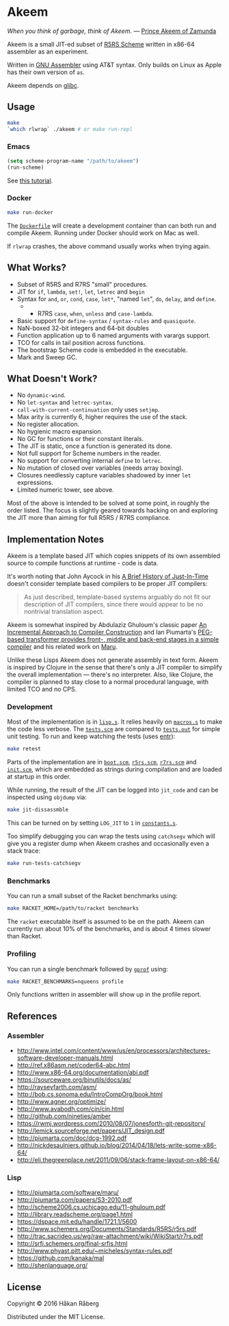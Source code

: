 # Akeem

*When you think of garbage, think of Akeem.* —
[Prince Akeem of Zamunda](http://www.imdb.com/title/tt0094898/)

Akeem is a small JIT-ed subset of
[R5RS Scheme](http://www.schemers.org/Documents/Standards/R5RS/)
written in x86-64 assembler as an experiment.

Written in [GNU Assembler](https://sourceware.org/binutils/docs/as/)
using AT&T syntax. Only builds on Linux as Apple has their own version
of `as`.

Akeem depends on
[glibc](https://www.gnu.org/software/libc/manual/html_mono/libc.html).


## Usage

``` bash
make
`which rlwrap` ./akeem # or make run-repl
```

### Emacs

``` el
(setq scheme-program-name "/path/to/akeem")
(run-scheme)
```

See [this tutorial](http://community.schemewiki.org/?emacs-tutorial).

### Docker

``` bash
make run-docker
```

The
[`Dockerfile`](https://github.com/hraberg/akeem/blob/master/Dockerfile)
will create a development container than can both run and compile
Akeem. Running under Docker should work on Mac as well.

If `rlwrap` crashes, the above command usually works when
trying again.


## What Works?

* Subset of R5RS and R7RS "small" procedures.
* JIT for `if`, `lambda`, `set!`, `let`, `letrec` and `begin`
* Syntax for `and`, `or`, `cond`, `case`, `let*`, "named `let`", `do`,
  `delay`, and `define`.
  * + R7RS `case`, `when`, `unless` and `case-lambda`.
* Basic support for `define-syntax` / `syntax-rules` and `quasiquote`.
* NaN-boxed 32-bit integers and 64-bit doubles
* Function application up to 6 named arguments with varargs support.
* TCO for calls in tail position across functions.
* The bootstrap Scheme code is embedded in the executable.
* Mark and Sweep GC.


## What Doesn't Work?

* No `dynamic-wind`.
* No `let-syntax` and `letrec-syntax`.
* `call-with-current-continuation` only uses `setjmp`.
* Max arity is currently 6, higher requires the use of the stack.
* No register allocation.
* No hygienic macro expansion.
* No GC for functions or their constant literals.
* The JIT is static, once a function is generated its done.
* Not full support for Scheme numbers in the reader.
* No support for converting internal `define` to `letrec`.
* No mutation of closed over variables (needs array boxing).
* Closures needlessly capture variables shadowed by inner `let`
  expressions.
* Limited numeric tower, see above.

Most of the above is intended to be solved at some point, in roughly
the order listed. The focus is slightly geared towards hacking on and
exploring the JIT more than aiming for full R5RS / R7RS compliance.


## Implementation Notes

Akeem is a template based JIT which copies snippets of its own
assembled source to compile functions at runtime - code is data.

It's worth noting that John Aycock in his
[A Brief History of Just-In-Time](http://citeseerx.ist.psu.edu/viewdoc/download?doi=10.1.1.97.3985&rep=rep1&type=pdf)
doesn't consider template based compilers to be proper JIT compilers:

> As just described, template-based systems arguably do not fit our
> description of JIT compilers, since there would appear to be no
> nontrivial translation aspect.

Akeem is somewhat inspired by Abdulaziz Ghuloum's classic paper
[An Incremental Approach to Compiler Construction](http://scheme2006.cs.uchicago.edu/11-ghuloum.pdf)
and Ian Piumarta's
[PEG-based transformer provides front-, middle and back-end stages in a simple compiler](http://www.vpri.org/pdf/tr2010003_PEG.pdf)
and his related work on [Maru](http://piumarta.com/software/maru/).

Unlike these Lisps Akeem does not generate assembly in text
form. Akeem is inspired by Clojure in the sense that there's only a
JIT compiler to simplify the overall implementation — there's no
interpreter. Also, like Clojure, the compiler is planned to stay close
to a normal procedural language, with limited TCO and no CPS.

### Development

Most of the implementation is in
[`lisp.s`](https://github.com/hraberg/akeem/blob/master/lisp.s). It
relies heavily on
[`macros.s`](https://github.com/hraberg/akeem/blob/master/macros.s) to
make the code less verbose. The
[`tests.scm`](https://github.com/hraberg/akeem/blob/master/tests.scm)
are compared to
[`tests.out`](https://github.com/hraberg/akeem/blob/master/tests.out)
for simple unit testing. To run and keep watching the tests (uses
[entr](http://entrproject.org/)):

``` bash
make retest
```

Parts of the implementation are in
[`boot.scm`](https://github.com/hraberg/akeem/blob/master/boot.scm),
[`r5rs.scm`](https://github.com/hraberg/akeem/blob/master/r5rs.scm),
[`r7rs.scm`](https://github.com/hraberg/akeem/blob/master/r7rs.scm)
and
[`init.scm`](https://github.com/hraberg/akeem/blob/master/init.scm),
which are embedded as strings during compilation and are loaded at
startup in this order.

While running, the result of the JIT can be logged into `jit_code` and
can be inspected using `objdump` via:

``` bash
make jit-dissassmble
```
This can be turned on by setting `LOG_JIT` to `1` in
[`constants.s`](https://github.com/hraberg/akeem/blob/master/constants.s).

Too simplify debugging you can wrap the tests using `catchsegv` which
will give you a register dump when Akeem crashes and occasionally even
a stack trace:

``` bash
make run-tests-catchsegv
```

### Benchmarks

You can run a small subset of the Racket benchmarks using:

``` bash
make RACKET_HOME=/path/to/racket benchmarks
```

The `racket` executable itself is assumed to be on the path. Akeem can
currently run about 10% of the benchmarks, and is about 4 times slower
than Racket.

### Profiling

You can run a single benchmark followed by
[`gprof`](https://sourceware.org/binutils/docs/gprof/) using:

``` bash
make RACKET_BENCHMARKS=nqueens profile
```

Only functions written in assembler will show up in the profile
report.


## References

### Assembler

* http://www.intel.com/content/www/us/en/processors/architectures-software-developer-manuals.html
* http://ref.x86asm.net/coder64-abc.html
* http://www.x86-64.org/documentation/abi.pdf
* https://sourceware.org/binutils/docs/as/
* http://rayseyfarth.com/asm/
* http://bob.cs.sonoma.edu/IntroCompOrg/book.html
* http://www.agner.org/optimize/
* http://www.avabodh.com/cin/cin.html
* http://github.com/nineties/amber
* https://rwmj.wordpress.com/2010/08/07/jonesforth-git-repository/
* http://lemick.sourceforge.net/papers/JIT_design.pdf
* http://piumarta.com/doc/dcg-1992.pdf
* http://nickdesaulniers.github.io/blog/2014/04/18/lets-write-some-x86-64/
* http://eli.thegreenplace.net/2011/09/06/stack-frame-layout-on-x86-64/

### Lisp

* http://piumarta.com/software/maru/
* http://piumarta.com/papers/S3-2010.pdf
* http://scheme2006.cs.uchicago.edu/11-ghuloum.pdf
* http://library.readscheme.org/page1.html
* https://dspace.mit.edu/handle/1721.1/5600
* http://www.schemers.org/Documents/Standards/R5RS/r5rs.pdf
* http://trac.sacrideo.us/wg/raw-attachment/wiki/WikiStart/r7rs.pdf
* http://srfi.schemers.org/final-srfis.html
* http://www.phyast.pitt.edu/~micheles/syntax-rules.pdf
* https://github.com/kanaka/mal
* http://shenlanguage.org/


## License

Copyright © 2016 Håkan Råberg

Distributed under the MIT License.

